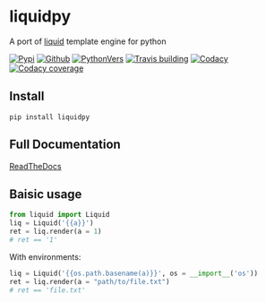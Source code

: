 # liquidpy
A port of [liquid][1] template engine for python

[![Pypi][2]][9] [![Github][3]][10] [![PythonVers][4]][9] [![Travis building][5]][11] [![Codacy][6]][12] [![Codacy coverage][7]][12]

## Install
```shell
pip install liquidpy
```

## Full Documentation
[ReadTheDocs][8]

## Baisic usage
```python
from liquid import Liquid
liq = Liquid('{{a}}')
ret = liq.render(a = 1)
# ret == '1'
```
With environments:
```python
liq = Liquid('{{os.path.basename(a)}}', os = __import__('os'))
ret = liq.render(a = "path/to/file.txt")
# ret == 'file.txt'
```

[1]: https://shopify.github.io/liquid/
[2]: https://img.shields.io/pypi/v/liquidpy.svg?style=flat-square
[3]: https://img.shields.io/github/tag/pwwang/liquidpy.svg?style=flat-square
[4]: https://img.shields.io/pypi/pyversions/liquidpy.svg?style=flat-square
[5]: https://img.shields.io/travis/pwwang/liquidpy.svg?style=flat-square
[6]: https://img.shields.io/codacy/grade/aed04c099cbe42dabda2b42bae557fa4?style=flat-square
[7]: https://img.shields.io/codacy/coverage/aed04c099cbe42dabda2b42bae557fa4?style=flat-square
[8]: https://liquidpy.readthedocs.io/en/latest/
[9]: https://pypi.org/project/liquidpy/
[10]: https://github.com/pwwang/liquidpy
[11]: https://travis-ci.org/pwwang/liquidpy
[12]: https://app.codacy.com/manual/pwwang/liquidpy/dashboard
